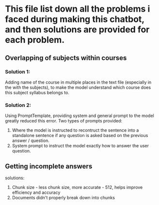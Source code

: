 # This file list down all the problems i faced during making this chatbot, and then solutions are provided for each problem.

## Overlapping of subjects within courses
### Solution 1:
Adding name of the course in multiple places in the text file (especially in the with the subjects), to make the model understand which course does this subject syllabus belongs to.
### Solution 2:
Using PromptTemplate, providing system and general prompt to the model greatly reduced this error. Two types of prompts provided:
1. Where the model is instructed to recontruct the sentence into a standalone sentence if any question is asked based on the previous answer / question.
2. System prompt to instruct the model exactly how to answer the user question.

## Getting incomplete answers
solutions:
1. Chunk size - less chunk size, more accurate - 512, helps improve efficiency and accuracy 
2. Documents didn't properly break down into chunks